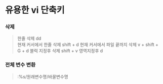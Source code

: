 유용한 vi 단축키
============ 

### 삭제 
>한줄 삭제 dd<br/>
>현재 커서에서 한줄 삭제 shift + d
>현재 커서에서 파일 끝까지 삭제 v + shift + G + d
>블럭 지정후 삭제 shift + v 영역지정후 d

### 전체 변수 변환
>:%s/원래변수명/바꿀변수명

<html> </html> 


